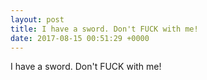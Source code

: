 ```yaml
---
layout: post
title: I have a sword. Don't FUCK with me!
date: 2017-08-15 00:51:29 +0000
---
```


I have a sword. Don't FUCK with me!

